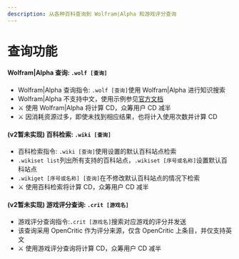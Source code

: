 ```yaml
---
description: 从各种百科查询到 Wolfram|Alpha 和游戏评分查询
---
```


# 查询功能

#### Wolfram\|Alpha 查询: `.wolf [查询]`

* Wolfram\|Alpha 查询指令: `.wolf [查询]`使用 Wolfram\|Alpha 进行知识搜索
* Wolfram\|Alpha 不支持中文，使用示例参见[官方文档](https://www.wolframalpha.com/examples/)
* ⚔ 使用 Wolfram\|Alpha 将计算 CD，众筹用户 CD 减半
* ⚔ 因消耗资源过多，即使未找到相应结果，也将计入使用次数并计算 CD



#### \(v2暂未实现\) 百科检索: `.wiki [查询]`

* 百科检索指令: `.wiki [查询]`使用设置的默认百科站点检索
* `.wikiset list`列出所有支持的百科站点，`.wikiset [序号或名称]`设置默认百科站点
* `.wikiget [序号或名称] [查询]`在不修改默认百科站点的情况下检索
* ⚔ 使用百科检索将计算 CD，众筹用户 CD 减半



#### \(v2暂未实现\) 游戏评分查询: `.crit [游戏名]`

* 游戏评分查询指令:`.crit [游戏名]`搜索对应游戏的评分并发送
* 该查询采用 OpenCritic 作为评分来源，仅含 OpenCritic 上条目，并仅支持英文
* ⚔ 使用游戏评分查询将计算 CD，众筹用户 CD 减半

